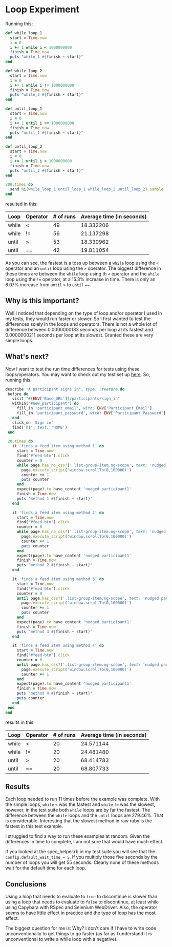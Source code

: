 # Loop Experiment

Running this:

```ruby
def while_loop_1
  start = Time.now
  i = 0
  i += 1 while i < 1000000000
  finish = Time.now
  puts "while_1 #{finish - start}"
end

def while_loop_2
  start = Time.now
  i = 0
  i += 1 while i != 1000000000
  finish = Time.now
  puts "while_2 #{finish - start}"
end

def until_loop_1
  start = Time.now
  i = 0
  i += 1 until i == 1000000000
  finish = Time.now
  puts "until_1 #{finish - start}"
end

def until_loop_2
  start = Time.now
  i = 0
  i += 1 until i > 1000000000
  finish = Time.now
  puts "until_2 #{finish - start}"
end

200.times do
  send %i(while_loop_1 until_loop_1 while_loop_2 until_loop_2).sample
end
```

resulted in this:

Loop | Operator | # of runs | Average time (in seconds)
--- | --- | --- | ---
while | < | 49 | 18.332206
while | != | 56 | 21.137298
until | > | 53 | 18.330962
until | == | 42 | 19.811054

As you can see, the fastest is a toss up between a `while` loop using the `<`
operator and an `until` loop using the `>` operator. The biggest difference
in these times are between the `while` loop using th `<` operator and the
`while` loop using the `!=` operator, at a 15.3% increase in time. There is
only an 8.07% increase from `until` `>` to `until` `==`.

## Why is this important?

Well I noticed that depending on the type of loop and/or operator I used in my
tests, they would run faster or slower. So I first wanted to test the
differences solely in the loops and operators. There is not a whole lot of
difference between 0.0000000183 seconds per loop at its fastest and 
0.0000000211 seconds per loop at its slowest. Granted these are very simple
loops.

## What's next?

Now I want to test the run time differences for tests using these
loops/operators. You may want to check out my test set up 
[here](https://github.com/cbrenner04/tfd_core_features/blob/master/spec/spec_helper.rb).
So, running this:

 ```ruby
describe 'A participant signs in', type: :feature do
  before do
    visit "#{ENV['Base_URL']}/participants/sign_in"
    within('#new_participant') do
      fill_in 'participant_email', with: ENV['Participant_Email']
      fill_in 'participant_password', with: ENV['Participant_Password']
    end
    click_on 'Sign in'
    find('h1', text: 'HOME')
  end

  20.times do
    it 'finds a feed item using method 1' do
      start = Time.now
      find('#feed-btn').click
      counter = 0
      while page.has_no_css?('.list-group-item.ng-scope', text: 'nudged participant1') && counter < 15
        page.execute_script('window.scrollTo(0,100000)')
        counter += 1
        puts counter
      end
      expect(page).to have_content 'nudged participant1'
      finish = Time.now
      puts "method 1 #{finish - start}"
    end

    it 'finds a feed item using method 2' do
      start = Time.now
      find('#feed-btn').click
      counter = 0
      while page.has_no_css?('.list-group-item.ng-scope', text: 'nudged participant1') && counter != 15
        page.execute_script('window.scrollTo(0,100000)')
        counter += 1
        puts counter
      end
      expect(page).to have_content 'nudged participant1'
      finish = Time.now
      puts "method 2 #{finish - start}"
    end

    it 'finds a feed item using method 3' do
      start = Time.now
      find('#feed-btn').click
      counter = 0
      until page.has_css?('.list-group-item.ng-scope', text: 'nudged participant1') || counter > 15
        page.execute_script('window.scrollTo(0,100000)')
        counter += 1
        puts counter
      end
      expect(page).to have_content 'nudged participant1'
      finish = Time.now
      puts "method 3 #{finish - start}"
    end

    it 'finds a feed item using method 4' do
      start = Time.now
      find('#feed-btn').click
      counter = 0
      until page.has_css?('.list-group-item.ng-scope', text: 'nudged participant1') || counter == 15
        page.execute_script('window.scrollTo(0,100000)')
        counter += 1
      end
      expect(page).to have_content 'nudged participant1'
      finish = Time.now
      puts "method 4 #{finish - start}"
      puts counter
    end
  end
end
```
results in this:

Loop | Operator | # of runs | Average time (in seconds)
--- | --- | --- | ---
while | < | 20 | 24.571144
while | != | 20 | 24.481480
until | > | 20 | 68.414783
until | == | 20 | 68.807733

## Results

Each loop needed to run 11 times before the example was complete. With the
simple loops, `while` `<` was the fastest and `while` `!=` was the slowest,
however, in the test suite both `while` loops are by far the fastest. The
difference between the `while` loops and the `until` loops are 279.46%. That is
considerable. Interesting that the slowest method in raw ruby is the fastest in
this test example.

I struggled to find a way to run these examples at random. Given the
differences in time to complete, I am not sure that would have much effect.

If you looked at the spec_helper.rb in my test suite you will see that the
`config.default_wait_time = 5`. If you multiply those five seconds by the
number of loops you will get 55 seconds. Clearly none of these methods wait for
the default time for each loop. 

## Conclusions

Using a loop that needs to evaluate to `true` to discontinue is slower than
using a loop that needs to evaluate to `false` to discontinue, at least while
using Capybara with RSpec and Selenium WebDriver. Also, the operator seems to
have little effect in practice and the type of loop has the most effect.

The biggest question for me is: Why? I don't care if I have to write code
unconventionally to get things to go faster (as far as I understand it is
unconventional to write a while loop with a negative).
